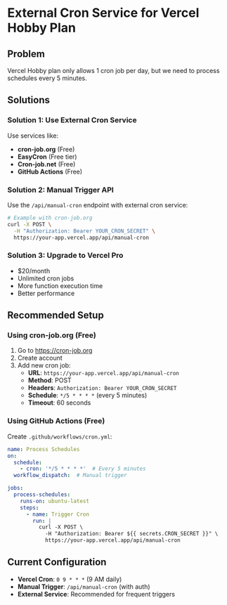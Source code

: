 # External Cron Service for Vercel Hobby Plan

## Problem
Vercel Hobby plan only allows 1 cron job per day, but we need to process schedules every 5 minutes.

## Solutions

### Solution 1: Use External Cron Service
Use services like:
- **cron-job.org** (Free)
- **EasyCron** (Free tier)
- **Cron-job.net** (Free)
- **GitHub Actions** (Free)

### Solution 2: Manual Trigger API
Use the `/api/manual-cron` endpoint with external cron service:

```bash
# Example with cron-job.org
curl -X POST \
  -H "Authorization: Bearer YOUR_CRON_SECRET" \
  https://your-app.vercel.app/api/manual-cron
```

### Solution 3: Upgrade to Vercel Pro
- $20/month
- Unlimited cron jobs
- More function execution time
- Better performance

## Recommended Setup

### Using cron-job.org (Free)
1. Go to https://cron-job.org
2. Create account
3. Add new cron job:
   - **URL**: `https://your-app.vercel.app/api/manual-cron`
   - **Method**: POST
   - **Headers**: `Authorization: Bearer YOUR_CRON_SECRET`
   - **Schedule**: `*/5 * * * *` (every 5 minutes)
   - **Timeout**: 60 seconds

### Using GitHub Actions (Free)
Create `.github/workflows/cron.yml`:

```yaml
name: Process Schedules
on:
  schedule:
    - cron: '*/5 * * * *'  # Every 5 minutes
  workflow_dispatch:  # Manual trigger

jobs:
  process-schedules:
    runs-on: ubuntu-latest
    steps:
      - name: Trigger Cron
        run: |
          curl -X POST \
            -H "Authorization: Bearer ${{ secrets.CRON_SECRET }}" \
            https://your-app.vercel.app/api/manual-cron
```

## Current Configuration
- **Vercel Cron**: `0 9 * * *` (9 AM daily)
- **Manual Trigger**: `/api/manual-cron` (with auth)
- **External Service**: Recommended for frequent triggers
